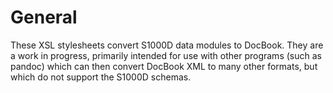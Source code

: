 General
=======

These XSL stylesheets convert S1000D data modules to DocBook. They are a work in progress, primarily intended for use with other programs (such as pandoc) which can then convert DocBook XML to many other formats, but which do not support the S1000D schemas.
